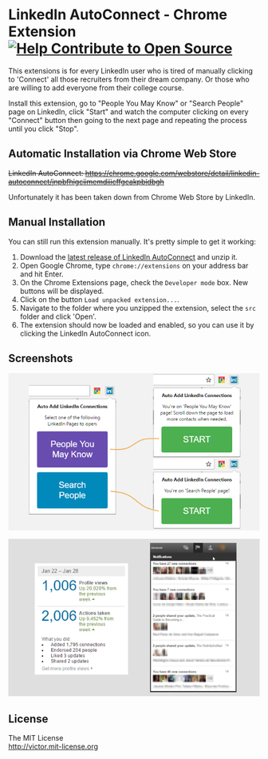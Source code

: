 # LinkedIn AutoConnect - Chrome Extension [![Help Contribute to Open Source](https://www.codetriage.com/felladrin/linkedin-autoconnect-chrome-extension/badges/users.svg)](https://www.codetriage.com/felladrin/linkedin-autoconnect-chrome-extension)

This extensions is for every LinkedIn user who is tired of manually clicking to 'Connect' all those recruiters from their dream company. Or those who are willing to add everyone from their college course.

Install this extension, go to "People You May Know" or "Search People" page on LinkedIn, click "Start" and watch the computer clicking on every "Connect" button then going to the next page and repeating the process until you click "Stop".

## Automatic Installation via Chrome Web Store

~~LinkedIn AutoConnect: <https://chrome.google.com/webstore/detail/linkedin-autoconnect/jnpbfhigciimemdiiicffgcakpbidbgh>~~

Unfortunately it has been taken down from Chrome Web Store by LinkedIn.

## Manual Installation

You can still run this extension manually. It's pretty simple to get it working:

1. Download the [latest release of LinkedIn AutoConnect](https://github.com/felladrin/linkedin-autoconnect-chrome-extension/releases) and unzip it.
2. Open Google Chrome, type `chrome://extensions` on your address bar and hit Enter.
3. On the Chrome Extensions page, check the `Developer mode` box. New buttons will be displayed.
4. Click on the button `Load unpacked extension...`.
5. Navigate to the folder where you unzipped the extension, select the `src` folder and click 'Open'.
6. The extension should now be loaded and enabled, so you can use it by clicking the LinkedIn AutoConnect icon.

## Screenshots

![LinkedIn AutoConnect Screenshot #1](screenshots/linkedin_autoconnect_screenshot_1.png)

![LinkedIn AutoConnect Screenshot #2](screenshots/linkedin_autoconnect_screenshot_2.png)

## License

The MIT License  
<http://victor.mit-license.org>
